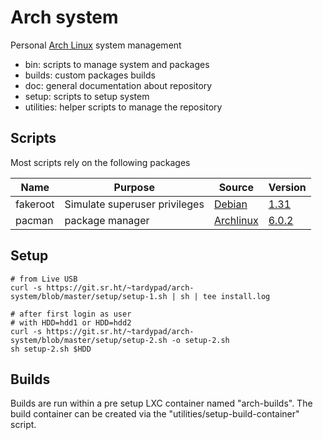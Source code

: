# Arch system

Personal [Arch Linux](https://www.archlinux.org/) system management

- bin: scripts to manage system and packages
- builds: custom packages builds
- doc: general documentation about repository
- setup: scripts to setup system
- utilities: helper scripts to manage the repository


## Scripts

Most scripts rely on the following packages

| Name        | Purpose                          | Source                                                                            | Version                                                                                                     |
|-------------|----------------------------------|-----------------------------------------------------------------------------------|-------------------------------------------------------------------------------------------------------------|
| fakeroot    | Simulate superuser privileges    | [Debian](http://debian.backend.mirrors.debian.org/debian/pool/main/f/fakeroot)    | [1.31](http://debian.backend.mirrors.debian.org/debian/pool/main/f/fakeroot/fakeroot_1.31.orig.tar.gz)      |
| pacman      | package manager                  | [Archlinux](https://git.archlinux.org/pacman.git)                                 | [6.0.2](https://git.archlinux.org/pacman.git/tag/?h=v6.0.2)                                                 |



## Setup

```shell
# from Live USB
curl -s https://git.sr.ht/~tardypad/arch-system/blob/master/setup/setup-1.sh | sh | tee install.log

# after first login as user
# with HDD=hdd1 or HDD=hdd2
curl -s https://git.sr.ht/~tardypad/arch-system/blob/master/setup/setup-2.sh -o setup-2.sh
sh setup-2.sh $HDD
```


## Builds

Builds are run within a pre setup LXC container named "arch-builds".
The build container can be created via the "utilities/setup-build-container" script.

